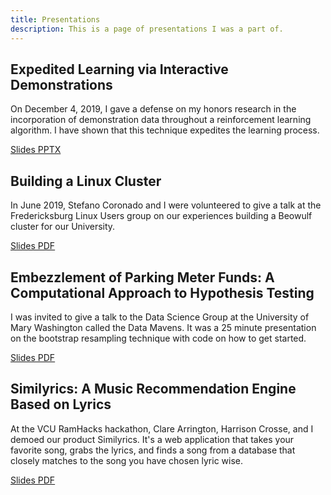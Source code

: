 ```yaml
---
title: Presentations
description: This is a page of presentations I was a part of.
---
```


## Expedited Learning via Interactive Demonstrations

On December 4, 2019, I gave a defense on my honors research in the incorporation of demonstration data throughout a reinforcement learning algorithm. I have shown that this technique expedites the learning process.

[Slides PPTX](/files/research/ExpeditedLearningInteractiveDemo.pptx)

## Building a Linux Cluster

In June 2019, Stefano Coronado and I were volunteered to give a talk at the Fredericksburg Linux Users group on our experiences building a Beowulf cluster for our University. 

[Slides PDF](/files/slides/buildingalinuxcluster.pdf)

## Embezzlement of Parking Meter Funds: A Computational Approach to Hypothesis Testing

I was invited to give a talk to the Data Science Group at the University of Mary Washington called the Data Mavens. It was a 25 minute presentation on the bootstrap resampling technique with code on how to get started.

[Slides PDF](/files/slides/embezzlement.pdf)

## Similyrics: A Music Recommendation Engine Based on Lyrics
At the VCU RamHacks hackathon, Clare Arrington, Harrison Crosse, and I demoed our product Similyrics. It's a web application that takes your favorite song, grabs the lyrics, and finds a song from a database that closely matches to the song you have chosen lyric wise.

[Slides PDF](/files/slides/similyrics.pdf)


